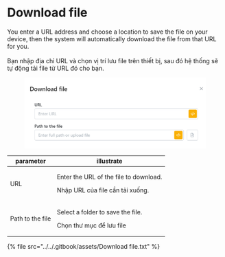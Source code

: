 # Download file

You enter a URL address and choose a location to save the file on your device, then the system will automatically download the file from that URL for you.\
\
Bạn nhập địa chỉ URL và chọn vị trí lưu file trên thiết bị, sau đó hệ thống sẽ tự động tải file từ URL đó cho bạn.

<figure><img src="../../.gitbook/assets/Download file.png" alt=""><figcaption></figcaption></figure>

| parameter        | illustrate                                                                           |
| ---------------- | ------------------------------------------------------------------------------------ |
| URL              | <p>Enter the URL of the file to download.</p><p>Nhập URL của file cần tải xuống.</p> |
| Path to the file | <p>Select a folder to save the file.</p><p>Chọn thư mục để lưu file</p>              |

{% file src="../../.gitbook/assets/Download file.txt" %}
